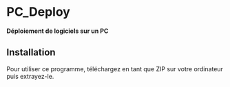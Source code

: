 # PC_Deploy
**Déploiement de logiciels sur un PC**
## Installation
Pour utiliser ce programme, téléchargez en tant que ZIP sur votre ordinateur puis extrayez-le. 

